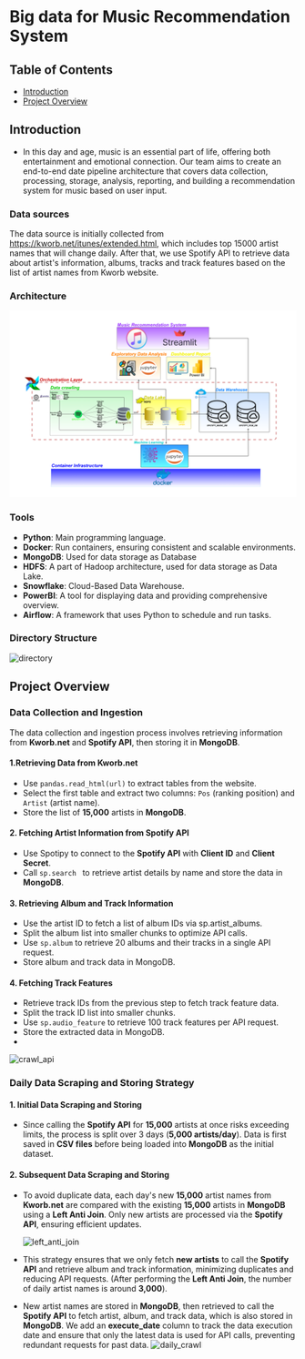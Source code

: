 # Big data for Music Recommendation System
## Table of Contents
- [Introduction](#introduction)
- [Project Overview](#project-overview)
## Introduction 
- In this day and age, music is an essential part of life, offering both entertainment and emotional connection. Our team aims to create an end-to-end date pipeline architecture that covers data collection, processing, storage, analysis, reporting, and building a recommendation system for music based on user input.

### Data sources
The data source is initially collected from https://kworb.net/itunes/extended.html, which includes top 15000 artist names that will change daily. After that, we use Spotify API to retrieve data about artist's information, albums, tracks and track features based on the list of artist names from Kworb website.

### Architecture
![My Image](./images/Architecture.png)

### Tools
- **Python**: Main programming language.
- **Docker**: Run containers, ensuring consistent and scalable environments.
- **MongoDB**: Used for data storage as Database
- **HDFS**: A part of Hadoop architecture, used for data storage as Data Lake.
- **Snowflake**: Cloud-Based Data Warehouse.
- **PowerBI**: A tool for displaying data and providing comprehensive overview.
- **Airflow**: A framework that uses Python to schedule and run tasks.
### Directory Structure
![directory](https://github.com/mjngxwnj/Big-Data-for-Music-Recommendation-System/blob/main/images/directories.PNG)
## Project Overview
### Data Collection and Ingestion
The data collection and ingestion process involves retrieving information from **Kworb.net** and **Spotify API**, then storing it in **MongoDB**.
#### 1.Retrieving Data from Kworb.net
- Use `pandas.read_html(url)` to extract tables from the website.
- Select the first table and extract two columns: `Pos` (ranking position) and `Artist` (artist name).
- Store the list of **15,000** artists in **MongoDB**.
#### 2. Fetching Artist Information from Spotify API
- Use Spotipy to connect to the **Spotify API** with **Client ID** and **Client Secret**.
- Call `sp.search ` to retrieve artist details by name and store the data in **MongoDB**.
#### 3. Retrieving Album and Track Information
- Use the artist ID to fetch a list of album IDs via sp.artist_albums.
- Split the album list into smaller chunks to optimize API calls.
- Use `sp.album` to retrieve 20 albums and their tracks in a single API request.
- Store album and track data in MongoDB.
#### 4. Fetching Track Features
- Retrieve track IDs from the previous step to fetch track feature data.
- Split the track ID list into smaller chunks.
- Use `sp.audio_feature` to retrieve 100 track features per API request.
- Store the extracted data in MongoDB.
- 
![crawl_api](https://github.com/mjngxwnj/Big-Data-for-Music-Recommendation-System/blob/main/images/crawl_api.jpg)
### Daily Data Scraping and Storing Strategy
#### 1. Initial Data Scraping and Storing
- Since calling the **Spotify API** for **15,000** artists at once risks exceeding limits, the process is split over 3 days (**5,000 artists/day**). Data is first saved in **CSV files** before being loaded into **MongoDB** as the initial dataset.
#### 2. Subsequent Data Scraping and Storing
- To avoid duplicate data, each day's new **15,000** artist names from **Kworb.net** are compared with the existing **15,000** artists in **MongoDB** using a **Left Anti Join**. Only new artists are processed via the **Spotify API**, ensuring efficient updates.
  
  ![left_anti_join](https://github.com/mjngxwnj/Big-Data-for-Music-Recommendation-System/blob/main/images/leftanti_join_artistname.png)
- This strategy ensures that we only fetch **new artists** to call the **Spotify API** and retrieve album and track information, minimizing duplicates and reducing API requests. (After performing the **Left Anti Join**, the number of daily artist names is around **3,000**).
- New artist names are stored in **MongoDB**, then retrieved to call the **Spotify API** to fetch artist, album, and track data, which is also stored in **MongoDB**. We add an **execute_date** column to track the data execution date and ensure that only the latest data is used for API calls, preventing redundant requests for past data.
  ![daily_crawl](https://github.com/mjngxwnj/Big-Data-for-Music-Recommendation-System/blob/main/images/daily_crawl_data.png)
